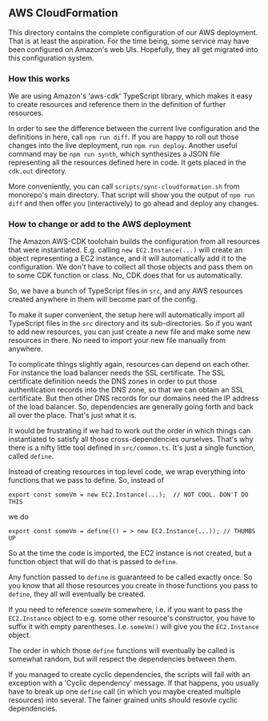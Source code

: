 ## AWS CloudFormation

This directory contains the complete configuration of our AWS deployment. That
is at least the aspiration. For the time being, some service may have been
configured on Amazon's web UIs. Hopefully, they all get migrated into this
configuration system.

### How this works

We are using Amazon's 'aws-cdk' TypeScript library, which makes it easy to
create resources and reference them in the definition of further resources.

In order to see the difference between the current live configuration and the
definitions in here, call `npm run diff`. If you are happy to roll out those
changes into the live deployment, run `npm run deploy`. Another useful command
may be `npm run synth`, which synthesizes a JSON file representing all the
resources defined here in code. It gets placed in the `cdk.out` directory.

More conveniently, you can call `scripts/sync-cloudformation.sh` from
monorepo's main directory. That script will show you the output of `npm run diff` and then offer you (interactively) to go ahead and deploy any changes.

### How to change or add to the AWS deployment

The Amazon AWS-CDK toolchain builds the configuration from all resources that
were instantiated. E.g. calling `new EC2.Instance(...)` will create an object
representing a EC2 instance, and it will automatically add it to the
configuration. We don't have to collect all those objects and pass them on to
some CDK function or class. No, CDK does that for us automatically.

So, we have a bunch of TypeScript files in `src`, and any AWS resources created
anywhere in them will become part of the config.

To make it super convenient, the setup here will automatically import all
TypeScript files in the `src` directory and its sub-directories. So if you want
to add new resources, you can just create a new file and make some new
resources in there. No need to import your new file manually from anywhere.

To complicate things slightly again, resources can depend on each other. For
instance the load balancer needs the SSL certificate. The SSL certificate
definition needs the DNS zones in order to put those authentication records
into the DNS zone, so that we can obtain an SSL certificate. But then other
DNS records for our domains need the IP address of the load balancer. So,
dependencies are generally going forth and back all over the place. That's just
what it is.

It would be frustrating if we had to work out the order in which things can
instantiated to satisfy all those cross-dependencies ourselves. That's why
there is a nifty little tool defined in `src/common.ts`. It's just a single
function, called `define`.

Instead of creating resources in top level code, we wrap everything into
functions that we pass to define. So, instead of

```
export const someVm = new EC2.Instance(...);  // NOT COOL. DON'T DO THIS
```

we do

```
export const someVm = define(() = > new EC2.Instance(...)); // THUMBS UP
```

So at the time the code is imported, the EC2 instance is not created, but a
function object that will do that is passed to `define`.

Any function passed to `define` is guaranteed to be called exactly once. So you
know that all those resources you create in those functions you pass to
`define`, they all will eventually be created.

If you need to reference `someVm` somewhere, i.e. if you want to pass the
`EC2.Instance` object to e.g. some other resource's constructor, you have to
suffix it with empty parentheses. I.e. `someVm()` will give you the
`EC2.Instance` object.

The order in which those `define` functions will eventually be called is
somewhat random, but will respect the dependencies between them.

If you managed to create cyclic dependencies, the scripts will fail with an
exception with a 'Cyclic dependency' message. If that happens, you usually have
to break up one `define` call (in which you maybe created multiple resources)
into several. The fainer grained units should resovle cyclic dependencies.
